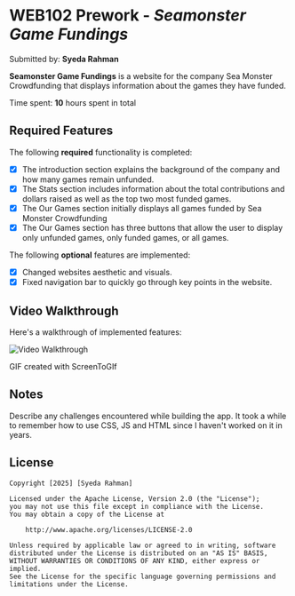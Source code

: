 # WEB102 Prework - *Seamonster Game Fundings*

Submitted by: **Syeda Rahman**

**Seamonster Game Fundings** is a website for the company Sea Monster Crowdfunding that displays information about the games they have funded.

Time spent: **10** hours spent in total

## Required Features

The following **required** functionality is completed:

* [X] The introduction section explains the background of the company and how many games remain unfunded.
* [X] The Stats section includes information about the total contributions and dollars raised as well as the top two most funded games.
* [X] The Our Games section initially displays all games funded by Sea Monster Crowdfunding
* [X] The Our Games section has three buttons that allow the user to display only unfunded games, only funded games, or all games.

The following **optional** features are implemented:

* [X] Changed websites aesthetic and visuals.
* [X] Fixed navigation bar to quickly go through key points in the website. 

## Video Walkthrough

Here's a walkthrough of implemented features:

<img src='[https://imgur.com/a/fAq4zx3](https://imgur.com/a/fAq4zx3)' title='Video Walkthrough' width='' alt='Video Walkthrough' />

GIF created with ScreenToGIf  


## Notes

Describe any challenges encountered while building the app.
    It took a while to remember how to use CSS, JS and HTML since I haven't worked on it in years. 

## License

    Copyright [2025] [Syeda Rahman]

    Licensed under the Apache License, Version 2.0 (the "License");
    you may not use this file except in compliance with the License.
    You may obtain a copy of the License at

        http://www.apache.org/licenses/LICENSE-2.0

    Unless required by applicable law or agreed to in writing, software
    distributed under the License is distributed on an "AS IS" BASIS,
    WITHOUT WARRANTIES OR CONDITIONS OF ANY KIND, either express or implied.
    See the License for the specific language governing permissions and
    limitations under the License.
